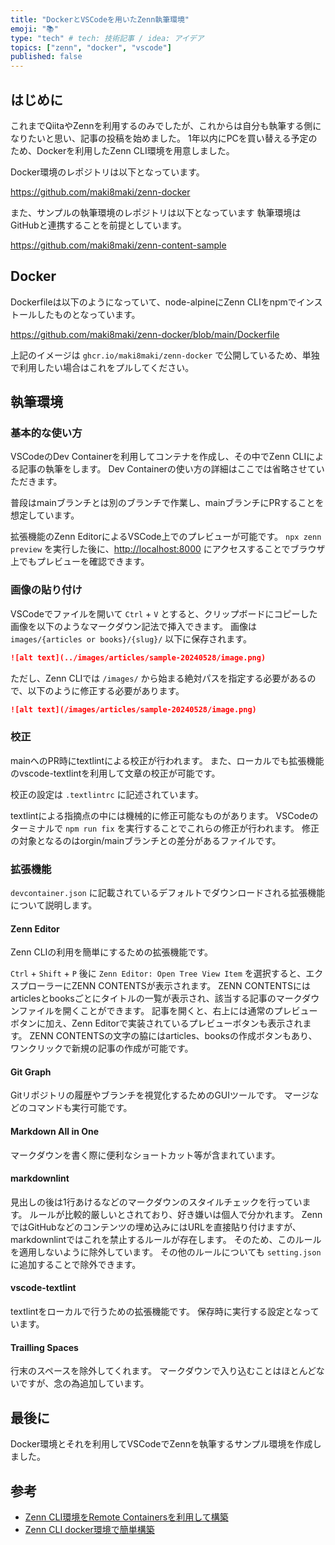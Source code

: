 ```yaml
---
title: "DockerとVSCodeを用いたZenn執筆環境"
emoji: "📚"
type: "tech" # tech: 技術記事 / idea: アイデア
topics: ["zenn", "docker", "vscode"]
published: false
---
```


## はじめに

これまでQiitaやZennを利用するのみでしたが、これからは自分も執筆する側になりたいと思い、記事の投稿を始めました。
1年以内にPCを買い替える予定のため、Dockerを利用したZenn CLI環境を用意しました。

Docker環境のレポジトリは以下となっています。

https://github.com/maki8maki/zenn-docker

また、サンプルの執筆環境のレポジトリは以下となっています
執筆環境はGitHubと連携することを前提としています。

https://github.com/maki8maki/zenn-content-sample

## Docker

Dockerfileは以下のようになっていて、node-alpineにZenn CLIをnpmでインストールしたものとなっています。

https://github.com/maki8maki/zenn-docker/blob/main/Dockerfile

上記のイメージは `ghcr.io/maki8maki/zenn-docker` で公開しているため、単独で利用したい場合はこれをプルしてください。

## 執筆環境

### 基本的な使い方

VSCodeのDev Containerを利用してコンテナを作成し、その中でZenn CLIによる記事の執筆をします。
Dev Containerの使い方の詳細はここでは省略させていただきます。

普段はmainブランチとは別のブランチで作業し、mainブランチにPRすることを想定しています。

拡張機能のZenn EditorによるVSCode上でのプレビューが可能です。
`npx zenn preview` を実行した後に、[http://localhost:8000](http://localhost:8000) にアクセスすることでブラウザ上でもプレビューを確認できます。

### 画像の貼り付け

VSCodeでファイルを開いて `Ctrl` + `V` とすると、クリップボードにコピーした画像を以下のようなマークダウン記法で挿入できます。
画像は `images/{articles or books}/{slug}/` 以下に保存されます。

``` markdown
![alt text](../images/articles/sample-20240528/image.png)
```

ただし、Zenn CLIでは `/images/` から始まる絶対パスを指定する必要があるので、以下のように修正する必要があります。

``` markdown
![alt text](/images/articles/sample-20240528/image.png)
```

### 校正

mainへのPR時にtextlintによる校正が行われます。
また、ローカルでも拡張機能のvscode-textlintを利用して文章の校正が可能です。

校正の設定は `.textlintrc` に記述されています。

textlintによる指摘点の中には機械的に修正可能なものがあります。
VSCodeのターミナルで `npm run fix` を実行することでこれらの修正が行われます。
修正の対象となるのはorgin/mainブランチとの差分があるファイルです。

### 拡張機能

`devcontainer.json` に記載されているデフォルトでダウンロードされる拡張機能について説明します。

#### Zenn Editor

Zenn CLIの利用を簡単にするための拡張機能です。

`Ctrl` + `Shift` + `P` 後に `Zenn Editor: Open Tree View Item` を選択すると、エクスプローラーにZENN CONTENTSが表示されます。
ZENN CONTENTSにはarticlesとbooksごとにタイトルの一覧が表示され、該当する記事のマークダウンファイルを開くことができます。
記事を開くと、右上には通常のプレビューボタンに加え、Zenn Editorで実装されているプレビューボタンも表示されます。
ZENN CONTENTSの文字の脇にはarticles、booksの作成ボタンもあり、ワンクリックで新規の記事の作成が可能です。

#### Git Graph

Gitリポジトリの履歴やブランチを視覚化するためのGUIツールです。
マージなどのコマンドも実行可能です。

#### Markdown All in One

マークダウンを書く際に便利なショートカット等が含まれています。

#### markdownlint

見出しの後は1行あけるなどのマークダウンのスタイルチェックを行っています。
ルールが比較的厳しいとされており、好き嫌いは個人で分かれます。
ZennではGitHubなどのコンテンツの埋め込みにはURLを直接貼り付けますが、markdownlintではこれを禁止するルールが存在します。
そのため、このルールを適用しないように除外しています。
その他のルールについても `setting.json` に追加することで除外できます。

#### vscode-textlint

textlintをローカルで行うための拡張機能です。
保存時に実行する設定となっています。

#### Trailling Spaces

行末のスペースを除外してくれます。
マークダウンで入り込むことはほとんどないですが、念の為追加しています。

## 最後に

Docker環境とそれを利用してVSCodeでZennを執筆するサンプル環境を作成しました。

## 参考

* [Zenn CLI環境をRemote Containersを利用して構築](https://zenn.dev/sg4k0/articles/906d97bfeb5aef)
* [Zenn CLI docker環境で簡単構築](https://qiita.com/CopyAndPaste/items/6c04950d9fe57c6cfe76)
